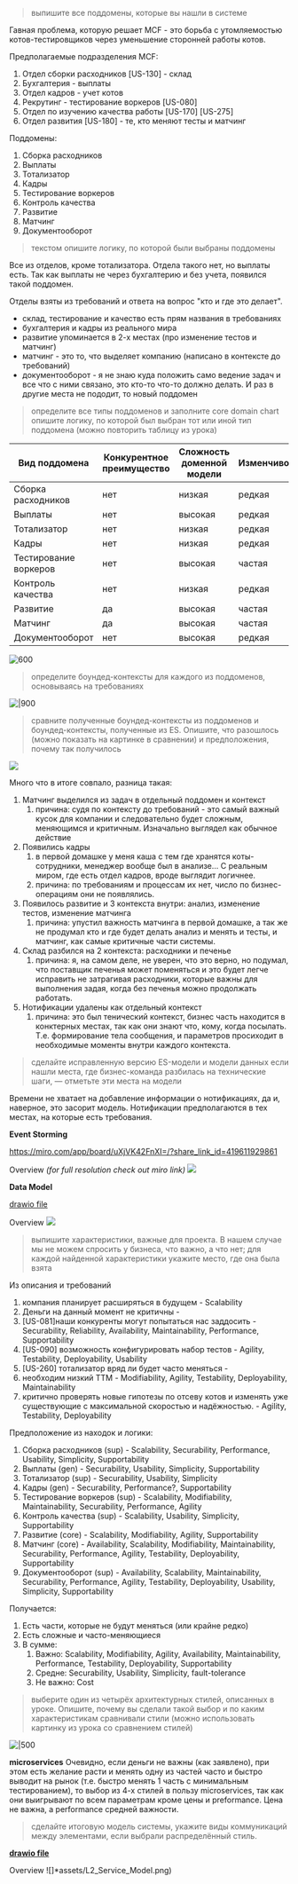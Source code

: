 > выпишите все поддомены, которые вы нашли в системе

Гавная проблема, которую решает MCF - это борьба с утомляемостью котов-тестировщиков через уменьшение сторонней работы котов. 

Предполагаемые подразделения MCF:
1. Отдел сборки расходников [US-130] - склад
2. Бухгалтерия - выплаты
3. Отдел кадров - учет котов
4. Рекрутинг - тестирование воркеров [US-080]
5. Отдел по изучению качества работы [US-170]  [US-275]
6. Отдел развития [US-180] - те, кто меняют тесты и матчинг

Поддомены:
1. Сборка расходников 
2. Выплаты 
3. Тотализатор 
4. Кадры
5. Тестирование воркеров
6. Контроль качества
7. Развитие
8. Матчинг
9. Документооборот


> текстом опишите логику, по которой были выбраны поддомены

Все из отделов, кроме тотализатора. Отдела такого нет, но выплаты есть. Так как выплаты не через бухгалтерию и без учета, появился такой поддомен.

Отделы взяты из требований и ответа на вопрос "кто и где это делает".
- склад, тестирование и качество есть прям названия в требованиях
- бухгалтерия и кадры из реального мира
- развитие упоминается в 2-х местах (про изменение тестов и матчинг)
- матчинг - это то, что выделяет компанию (написано в контексте до требований)
- документооборот - я не знаю куда положить само ведение задач и все что с ними связано, это кто-то что-то должно делать. И раз в другие места не пододит, то новый поддомен


> определите все типы поддоменов и заполните core domain chart
> опишите логику, по которой был выбран тот или иной тип поддомена (можно повторить таблицу из урока)

| Вид поддомена         | Конкурентное преимущество | Сложность доменной модели | Изменчивость | Варианты реализации | Интерес проблемы | Предполагаемый вид поддомена |
| --------------------- | ------------------------- | ------------------------- | ------------ | ------------------- | ---------------- | ---------------------------- |
| Сборка расходников    | нет                       | низкая                    | редкая       |                     | низкий           | supporting                   |
| Выплаты               | нет                       | высокая                   | редкая       | Готовое ??          | низкий           | generic                      |
| Тотализатор           | нет                       | низкая                    | редкая       |                     | низкий           | supporting                   |
| Кадры                 | нет                       | низкая                    | редкая       |                     | низкий           | generic                      |
| Тестирование воркеров | нет                       | высокая                   | частая       |                     | низкий           | supporting                   |
| Контроль качества     | нет                       | низкая                    | редкая       |                     | высокий          | supporting                   |
| Развитие              | да                        | высокая                   | частая       |                     | высокий          | core                         |
| Матчинг               | да                        | высокая                   | частая       |                     | высокий          | core                         |
| Документооборот       | нет                       | высокая                   | редкая       |                     | высокий          | supporting                   |

![600](assets/L2_Core_Domain_chart.png)


> определите боундед-контексты для каждого из поддоменов, основываясь на требованиях

![|900](assets/L2_Bounded_Contexts.png)


> сравните полученные боундед-контексты из поддоменов и боундед-контексты, полученные из ES. Опишите, что разошлось (можно показать на картинке в сравнении) и предположения, почему так получилось

![](Pasted%20image%2020240625094402.png)

Много что в итоге совпало, разница такая:
1. Матчинг выделился из задач в отдельный поддомен и контекст
	1. причина: судя по контексту до требований - это самый важный кусок для компании и следовательно будет сложным, меняющимся и критичным. Изначально выглядел как обычное действие
2. Появились кадры
	1. в первой домашке у меня каша с тем где хранятся коты-сотрудники, менеджер вообще был в анализе... С реальным миром, где есть отдел кадров, вроде выглядит логичнее. 
	2. причина: по требованиям и процессам их нет, число по бизнес-операциям они не появлялись.
3. Появилось развитие и 3 контекста внутри: анализ, изменение тестов, изменение матчинга 
	1. причина: упустил важность матчинга в первой домашке, а так же не продумал кто и где будет делать анализ и менять и тесты, и матчинг, как самые критичные части системы.
4. Склад разбился на 2 контекста: расходники и печенье
	1. причина: я, на самом деле, не уверен, что это верно, но подумал, что поставщик печенья может поменяться и это будет легче исправить не затрагивая расходники, которые важны для выполнения задая, когда без печенья можно продолжать работать.
5. Нотификации удалены как отдельный контекст
	1. причина: это был тенический контекст, бизнес часть находится в конктерных местах, так как они знают что, кому, когда посылать. Т.е. формирование тела сообщения, и параметров просиходит в необходимые моменты внутри каждого контекста. 


> сделайте исправленную версию ES-модели и модели данных
> если нашли места, где бизнес-команда разбилась на технические шаги, — отметьте эти места на модели

Времени не хватает на добавление информации о нотификациях, да и, наверное, это засорит модель. Нотификации предполагаются в тех местах, на которые есть требования.

**Event Storming**

https://miro.com/app/board/uXjVK42FnXI=/?share_link_id=419611929861

Overview _(for full resolution check out miro link)_
![](assets/L2_ES_Overview.png)

**Data Model**

[drawio file](assets/HW2_Data_Model.drawio)

Overview
![](assets/L2_Data_Model_Overview.png)


> выпишите характеристики, важные для проекта. В нашем случае мы не можем спросить у бизнеса, что важно, а что нет;
> для каждой найденной характеристики укажите место, где она была взята

Из описания и требований
1. компания планирует расширяться в будущем - Scalability
2. Деньги на данный момент не критичны - 
3. [US-081]наши конкуренты могут попытаться нас заддосить - Securability, Reliability, Availability, Maintainability, Performance, Supportability
4. [US-090] возможность конфигурировать набор тестов - Agility, Testability, Deployability, Usability
5. [US-260] тотализатор вряд ли будет часто меняться - 
6. необходим низкий ТТМ - Modifiability, Agility, Testability, Deployability, Maintainability
7. критично проверять новые гипотезы по отсеву котов и изменять уже существующие с максимальной скоростью и надёжностью. - Agility, Testability, Deployability

Предположение из находок и логики:
1. Сборка расходников (sup) - Scalability, Securability, Performance, Usability, Simplicity, Supportability
2. Выплаты (gen) - Securability, Usability, Simplicity, Supportability
3. Тотализатор (sup) - Securability, Usability, Simplicity
4. Кадры (gen) - Securability, Performance?, Supportability
5. Тестирование воркеров (sup) - Scalability, Modifiability, Maintainability, Securability, Performance, Agility
6. Контроль качества (sup) - Scalability, Usability, Simplicity, Supportability
7. Развитие (core) - Scalability, Modifiability, Agility, Supportability
8. Матчинг (core) - Availability, Scalability, Modifiability, Maintainability, Securability, Performance, Agility, Testability, Deployability, Supportability
9. Документооборот (sup) - Availability, Scalability, Maintainability, Securability, Performance, Agility, Testability, Deployability, Usability, Simplicity, Supportability

Получается:
1. Есть части, которые не будут меняться (или крайне редко)
2. Есть сложные и часто-меняющиеся
3. В сумме: 
	1. Важно: Scalability, Modifiability, Agility, Availability, Maintainability, Performance, Testability, Deployability, Supportability
	2. Средне: Securability, Usability, Simplicity, fault-tolerance
	3. Не важно: Cost


> выберите один из четырёх архитектурных стилей, описанных в уроке. Опишите, почему вы сделали такой выбор и по каким характеристикам сравнивали стили (можно использовать картинку из урока со сравнением стилей)

![|500](assets/L2_Chars_Table.png)

**microservices**
Очевидно, если деньги не важны (как заявлено), при этом есть желание расти и менять одну из частей часто и быстро выводит на рынок (т.е. быстро менять 1 часть с минимальным тестированием), то выбор из 4-х стилей в пользу microservices, так как они выигрывают по всем параметрам кроме цены и preformance. Цена не важна, а performance средней важности.


> сделайте итоговую модель системы, укажите виды коммуникаций между элементами, если выбрали распределённый стиль.

**[drawio file](assets/HW2_Service_Model.drawio)**

Overview
![]*assets/L2_Service_Model.png)
